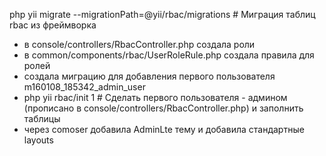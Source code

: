  php yii migrate --migrationPath=@yii/rbac/migrations  # Миграция таблиц rbac из фреймворка
- в console/controllers/RbacController.php создала роли
- в common/components/rbac/UserRoleRule.php создала правила для ролей
- создала миграцию для добавления первого пользователя m160108_185342_admin_user
- php yii rbac/init 1    # Сделать первого пользователя - админом (прописано в console/controllers/RbacController.php) и заполнить таблицы
- через comoser добавила AdminLte тему и добавила стандартные layouts